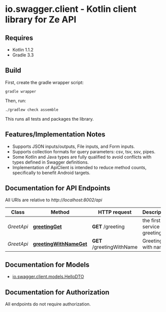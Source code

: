 # io.swagger.client - Kotlin client library for Ze API

## Requires

* Kotlin 1.1.2
* Gradle 3.3

## Build

First, create the gradle wrapper script:

```
gradle wrapper
```

Then, run:

```
./gradlew check assemble
```

This runs all tests and packages the library.

## Features/Implementation Notes

* Supports JSON inputs/outputs, File inputs, and Form inputs.
* Supports collection formats for query parameters: csv, tsv, ssv, pipes.
* Some Kotlin and Java types are fully qualified to avoid conflicts with types defined in Swagger definitions.
* Implementation of ApiClient is intended to reduce method counts, specifically to benefit Android targets.

<a name="documentation-for-api-endpoints"></a>
## Documentation for API Endpoints

All URIs are relative to *http://localhost:8002/api*

Class | Method | HTTP request | Description
------------ | ------------- | ------------- | -------------
*GreetApi* | [**greetingGet**](docs/GreetApi.md#greetingget) | **GET** /greeting | the first service - greetings!
*GreetApi* | [**greetingWithNameGet**](docs/GreetApi.md#greetingwithnameget) | **GET** /greetingWithName | Greeting with name


<a name="documentation-for-models"></a>
## Documentation for Models

 - [io.swagger.client.models.HelloDTO](docs/HelloDTO.md)


<a name="documentation-for-authorization"></a>
## Documentation for Authorization

All endpoints do not require authorization.
